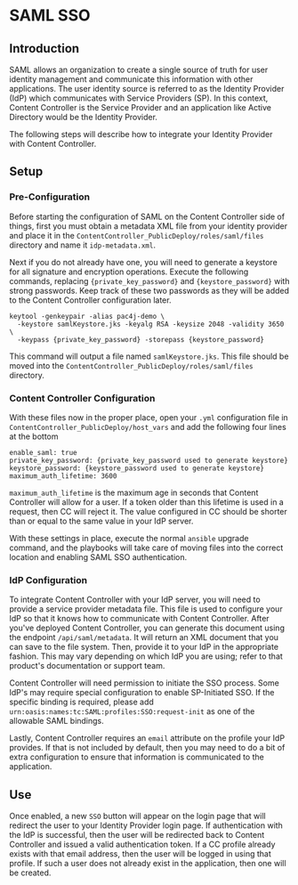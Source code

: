 # SAML SSO

## Introduction
SAML allows an organization to create a single source of truth for user identity management and communicate this information with other applications. The user identity source is referred to as the Identity Provider (IdP) which communicates with Service Providers (SP). In this context, Content Controller is the Service Provider and an application like Active Directory would be the Identity Provider.

The following steps will describe how to integrate your Identity Provider with Content Controller.

## Setup
### Pre-Configuration
Before starting the configuration of SAML on the Content Controller side of things, first you must obtain a metadata XML file from your identity provider and place it in the `ContentController_PublicDeploy/roles/saml/files` directory and name it `idp-metadata.xml`.

Next if you do not already have one, you will need to generate a keystore for all signature and encryption operations. Execute the following commands, replacing `{private_key_password}` and `{keystore_password}` with strong passwords. Keep track of these two passwords as they will be added to the Content Controller configuration later.

```
keytool -genkeypair -alias pac4j-demo \
  -keystore samlKeystore.jks -keyalg RSA -keysize 2048 -validity 3650 \
  -keypass {private_key_password} -storepass {keystore_password}
```

This command will output a file named `samlKeystore.jks`. This file should be moved into the `ContentController_PublicDeploy/roles/saml/files` directory.

### Content Controller Configuration
With these files now in the proper place, open your `.yml` configuration file in `ContentController_PublicDeploy/host_vars` and add the following four lines at the bottom

```
enable_saml: true
private_key_password: {private_key_password used to generate keystore}
keystore_password: {keystore_password used to generate keystore}
maximum_auth_lifetime: 3600
```

`maximum_auth_lifetime` is the maximum age in seconds that Content Controller will allow for a user. If a token older than this lifetime is used in a request, then CC will reject it. The value configured in CC should be shorter than or equal to the same value in your IdP server.

With these settings in place, execute the normal `ansible` upgrade command, and the playbooks will take care of moving files into the correct location and enabling SAML SSO authentication.

### IdP Configuration

To integrate Content Controller with your IdP server, you will need to provide a service provider metadata file. This file is used to configure your IdP so that it knows how to communicate with Content Controller. After you've deployed Content Controller, you can generate this document using the endpoint `/api/saml/metadata`. It will return an XML document that you can save to the file system. Then, provide it to your IdP in the appropriate fashion. This may vary depending on which IdP you are using; refer to that product's documentation or support team.

Content Controller will need permission to initiate the SSO process. Some IdP's may require special configuration to enable SP-Initiated SSO. If the specific binding is required, please add `urn:oasis:names:tc:SAML:profiles:SSO:request-init` as one of the allowable SAML bindings.

Lastly, Content Controller requires an `email` attribute on the profile your IdP provides. If that is not included by default, then you may need to do a bit of extra configuration to ensure that information is communicated to the application.


## Use
Once enabled, a new `SSO` button will appear on the login page that will redirect the user to your Identity Provider login page. If authentication with the IdP is successful, then the user will be redirected back to Content Controller and issued a valid authentication token. If a CC profile already exists with that email address, then the user will be logged in using that profile. If such a user does not already exist in the application, then one will be created.
